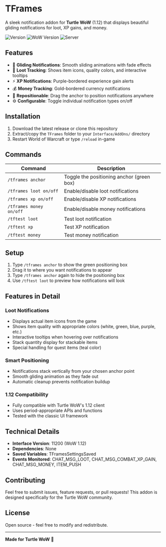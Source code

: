 # TFrames

A sleek notification addon for **Turtle WoW** (1.12) that displays beautiful gliding notifications for loot, XP gains, and money.

![Version](https://img.shields.io/badge/version-0.9-blue)
![WoW Version](https://img.shields.io/badge/WoW-1.12-orange)
![Server](https://img.shields.io/badge/server-Turtle%20WoW-green)

## Features

- 🎯 **Gliding Notifications**: Smooth sliding animations with fade effects
- 🎒 **Loot Tracking**: Shows item icons, quality colors, and interactive tooltips
- ⚡ **XP Notifications**: Purple-bordered experience gain alerts
- 💰 **Money Tracking**: Gold-bordered currency notifications
- 📍 **Repositionable**: Drag the anchor to position notifications anywhere
- ⚙️ **Configurable**: Toggle individual notification types on/off

## Installation

1. Download the latest release or clone this repository
2. Extract/copy the `TFrames` folder to your `Interface/AddOns/` directory
3. Restart World of Warcraft or type `/reload` in-game

## Commands

| Command | Description |
|---------|-------------|
| `/tframes anchor` | Toggle the positioning anchor (green box) |
| `/tframes loot on/off` | Enable/disable loot notifications |
| `/tframes xp on/off` | Enable/disable XP notifications |
| `/tframes money on/off` | Enable/disable money notifications |
| `/tftest loot` | Test loot notification |
| `/tftest xp` | Test XP notification |
| `/tftest money` | Test money notification |

## Setup

1. Type `/tframes anchor` to show the green positioning box
2. Drag it to where you want notifications to appear
3. Type `/tframes anchor` again to hide the positioning box
4. Use `/tftest loot` to preview how notifications will look

## Features in Detail

### Loot Notifications
- Displays actual item icons from the game
- Shows item quality with appropriate colors (white, green, blue, purple, etc.)
- Interactive tooltips when hovering over notifications
- Stack quantity display for stackable items
- Special handling for quest items (teal color)

### Smart Positioning
- Notifications stack vertically from your chosen anchor point
- Smooth gliding animation as they fade out
- Automatic cleanup prevents notification buildup

### 1.12 Compatibility
- Fully compatible with Turtle WoW's 1.12 client
- Uses period-appropriate APIs and functions
- Tested with the classic UI framework

## Technical Details

- **Interface Version**: 11200 (WoW 1.12)
- **Dependencies**: None
- **Saved Variables**: TFramesSettingsSaved
- **Events Monitored**: CHAT_MSG_LOOT, CHAT_MSG_COMBAT_XP_GAIN, CHAT_MSG_MONEY, ITEM_PUSH

## Contributing

Feel free to submit issues, feature requests, or pull requests! This addon is designed specifically for the Turtle WoW community.

## License

Open source - feel free to modify and redistribute.

---

**Made for Turtle WoW** 🐢
